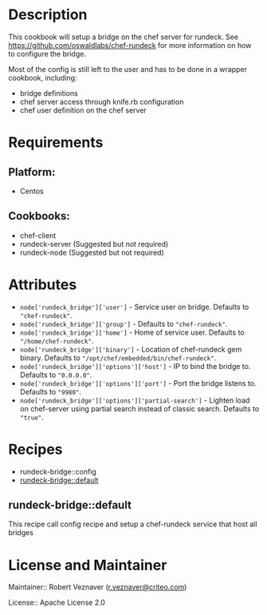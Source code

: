 # Description

This cookbook will setup a bridge on the chef server for rundeck.
See https://github.com/oswaldlabs/chef-rundeck for more information on how to configure the bridge.

Most of the config is still left to the user and has to be done in a wrapper cookbook, including:
- bridge definitions
- chef server access through knife.rb configuration
- chef user definition on the chef server

# Requirements

## Platform:

* Centos

## Cookbooks:

* chef-client
* rundeck-server (Suggested but not required)
* rundeck-node (Suggested but not required)

# Attributes

* `node['rundeck_bridge']['user']` - Service user on bridge. Defaults to `"chef-rundeck"`.
* `node['rundeck_bridge']['group']` -  Defaults to `"chef-rundeck"`.
* `node['rundeck_bridge']['home']` - Home of service user. Defaults to `"/home/chef-rundeck"`.
* `node['rundeck_bridge']['binary']` - Location of chef-rundeck gem binary. Defaults to `"/opt/chef/embedded/bin/chef-rundeck"`.
* `node['rundeck_bridge']['options']['host']` - IP to bind the bridge to. Defaults to `"0.0.0.0"`.
* `node['rundeck_bridge']['options']['port']` - Port the bridge listens to. Defaults to `"9980"`.
* `node['rundeck_bridge']['options']['partial-search']` - Lighten load on chef-server using partial search instead of classic search. Defaults to `"true"`.

# Recipes

* rundeck-bridge::config
* [rundeck-bridge::default](#rundeck-bridgedefault)

## rundeck-bridge::default

This recipe call config recipe and setup a chef-rundeck service that host all bridges

# License and Maintainer

Maintainer:: Robert Veznaver (<r.veznaver@criteo.com>)

License:: Apache License 2.0
